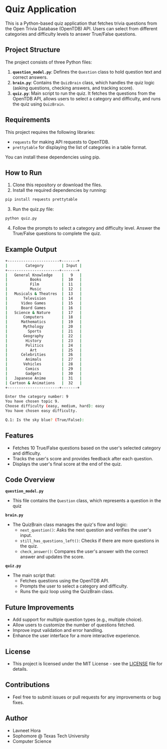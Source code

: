 # Quiz Application

This is a Python-based quiz application that fetches trivia questions from the Open Trivia Database (OpenTDB) API. Users can select from different categories and difficulty levels to answer True/False questions.

## Project Structure

The project consists of three Python files:
1. **`question_model.py`**: Defines the `Question` class to hold question text and correct answers.
2. **`brain.py`**: Contains the `QuizBrain` class, which handles the quiz logic (asking questions, checking answers, and tracking score).
3. **`quiz.py`**: Main script to run the quiz. It fetches the questions from the OpenTDB API, allows users to select a category and difficulty, and runs the quiz using `QuizBrain`.

## Requirements

This project requires the following libraries:
- `requests` for making API requests to OpenTDB.
- `prettytable` for displaying the list of categories in a table format.

You can install these dependencies using pip.

## How to Run

1. Clone this repository or download the files.
2. Install the required dependencies by running:
```bash
pip install requests prettytable
```
3. Run the quiz.py file:
```bash
python quiz.py
```
4. Follow the prompts to select a category and difficulty level. Answer the True/False questions to complete the quiz.

## Example Output
```bash
+-----------------------+-------+
|        Category        | Input |
+-----------------------+-------+
|   General Knowledge    |   9   |
|          Books         |  10   |
|          Film          |  11   |
|          Music         |  12   |
|   Musicals & Theatres  |  13   |
|       Television       |  14   |
|      Video Games       |  15   |
|      Board Games       |  16   |
|   Science & Nature     |  17   |
|       Computers        |  18   |
|      Mathematics       |  19   |
|       Mythology        |  20   |
|         Sports         |  21   |
|       Geography        |  22   |
|        History         |  23   |
|        Politics        |  24   |
|          Art           |  25   |
|      Celebrities       |  26   |
|        Animals         |  27   |
|       Vehicles         |  28   |
|        Comics          |  29   |
|        Gadgets         |  30   |
|   Japanese Anime       |  31   |
| Cartoon & Animations   |  32   |
+-----------------------+-------+

Enter the category number: 9
You have chosen topic 9.
Choose difficulty (easy, medium, hard): easy
You have chosen easy difficulty.

Q.1: Is the sky blue? (True/False):
```

## Features

- Fetches 10 True/False questions based on the user's selected category and difficulty.
- Tracks the user's score and provides feedback after each question.
- Displays the user's final score at the end of the quiz.

## Code Overview

**`question_model.py`**
- This file contains the `Question` class, which represents a question in the quiz

**`brain.py`**
- The QuizBrain class manages the quiz's flow and logic:
  - `next_question()`: Asks the next question and verifies the user's input.
  - `still_has_questions_left()`: Checks if there are more questions in the quiz.
  - `check_answer()`: Compares the user's answer with the correct answer and updates the score.

**`quiz.py`**
- The main script that:
  - Fetches questions using the OpenTDB API.
  - Prompts the user to select a category and difficulty.
  - Runs the quiz loop using the QuizBrain class.
 
## Future Improvements

- Add support for multiple question types (e.g., multiple choice).
- Allow users to customize the number of questions fetched.
- Improve input validation and error handling.
- Enhance the user interface for a more interactive experience.

## License

- This project is licensed under the MIT License - see the [LICENSE](LICENSE) file for details.

## Contributions
- Feel free to submit issues or pull requests for any improvements or bug fixes.

## Author

- Lavneet Hora
- Sophomore @ Texas Tech University
- Computer Science




